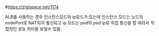 #https://zigispace.net/1174

ALB를 사용하는 경우 인스턴스모드와 ip모드가 있는데 
인스턴스 모드는 노드의 nodePort로 NAT되어 통신되고
ip 모드는 pod의 pod ip로 직접 통신을 함 
따라서 직접적인 성능 차이를 보일수 있음.